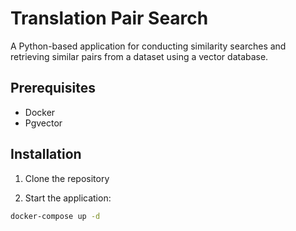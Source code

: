 # Translation Pair Search

A Python-based application for conducting similarity searches and retrieving similar pairs from a dataset using a vector database.

## Prerequisites

- Docker
- Pgvector 

## Installation

1. Clone the repository

2. Start the application:
```bash
docker-compose up -d
```
